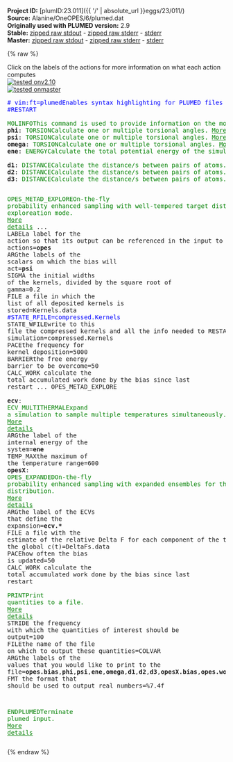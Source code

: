 **Project ID:** [plumID:23.011]({{ '/' | absolute_url }}eggs/23/011/)  
**Source:** Alanine/OneOPES/6/plumed.dat  
**Originally used with PLUMED version:** 2.9  
**Stable:** [zipped raw stdout](plumed.dat.plumed.stdout.txt.zip) - [zipped raw stderr](plumed.dat.plumed.stderr.txt.zip) - [stderr](plumed.dat.plumed.stderr)  
**Master:** [zipped raw stdout](plumed.dat.plumed_master.stdout.txt.zip) - [zipped raw stderr](plumed.dat.plumed_master.stderr.txt.zip) - [stderr](plumed.dat.plumed_master.stderr)  

{% raw %}
<div class="plumedpreheader">
<div class="headerInfo" id="value_details_data/Alanine/OneOPES/6/plumed.dat"> Click on the labels of the actions for more information on what each action computes </div>
<div class="containerBadge">
<div class="headerBadge"><a href="plumed.dat.plumed.stderr"><img src="https://img.shields.io/badge/v2.10-passing-green.svg" alt="tested onv2.10" /></a></div>
<div class="headerBadge"><a href="plumed.dat.plumed_master.stderr"><img src="https://img.shields.io/badge/master-passing-green.svg" alt="tested onmaster" /></a></div>
</div>
</div>
<pre class="plumedlisting">
<span class="plumedtooltip" style="color:blue"># vim:ft=plumed<span class="right">Enables syntax highlighting for PLUMED files in vim. See <a href="https://www.plumed.org/doc-master/user-doc/html/vim">here for more details. </a><i></i></span></span>
<span style="color:blue" class="comment">#RESTART</span>
<br/><span class="plumedtooltip" style="color:green">MOLINFO<span class="right">This command is used to provide information on the molecules that are present in your system. <a href="https://www.plumed.org/doc-master/user-doc/html/MOLINFO" style="color:green">More details</a><i></i></span></span> <span class="plumedtooltip">STRUCTURE<span class="right">a file in pdb format containing a reference structure<i></i></span></span>=input.ala2.pdb
<span style="display:none;" id="data/Alanine/OneOPES/6/plumed.dat">The MOLINFO action with label <b></b> calculates something</span><b name="data/Alanine/OneOPES/6/plumed.datphi" onclick='showPath("data/Alanine/OneOPES/6/plumed.dat","data/Alanine/OneOPES/6/plumed.datphi","data/Alanine/OneOPES/6/plumed.datphi","brown")'>phi</b>: <span class="plumedtooltip" style="color:green">TORSION<span class="right">Calculate one or multiple torsional angles. <a href="https://www.plumed.org/doc-master/user-doc/html/TORSION" style="color:green">More details</a><i></i></span></span> <span class="plumedtooltip">ATOMS<span class="right">the four atoms involved in the torsional angle<i></i></span></span>=<span class="plumedtooltip">@phi-2<span class="right">the four atoms that are required to calculate the phi dihedral for residue 2. <a href="https://www.plumed.org/doc-master/user-doc/html/MOLINFO">Click here</a> for more information. <i></i></span></span>
<span style="display:none;" id="data/Alanine/OneOPES/6/plumed.datphi">The TORSION action with label <b>phi</b> calculates the following quantities:<table  align="center" frame="void" width="95%" cellpadding="5%"><tr><td width="5%"><b> Quantity </b>  </td><td><b> Description </b> </td></tr><tr><td width="5%">phi.value</td><td>the TORSION involving these atoms</td></tr></table></span><b name="data/Alanine/OneOPES/6/plumed.datpsi" onclick='showPath("data/Alanine/OneOPES/6/plumed.dat","data/Alanine/OneOPES/6/plumed.datpsi","data/Alanine/OneOPES/6/plumed.datpsi","brown")'>psi</b>: <span class="plumedtooltip" style="color:green">TORSION<span class="right">Calculate one or multiple torsional angles. <a href="https://www.plumed.org/doc-master/user-doc/html/TORSION" style="color:green">More details</a><i></i></span></span> <span class="plumedtooltip">ATOMS<span class="right">the four atoms involved in the torsional angle<i></i></span></span>=<span class="plumedtooltip">@psi-2<span class="right">the four atoms that are required to calculate the psi dihedral for residue 2. <a href="https://www.plumed.org/doc-master/user-doc/html/MOLINFO">Click here</a> for more information. <i></i></span></span>
<span style="display:none;" id="data/Alanine/OneOPES/6/plumed.datpsi">The TORSION action with label <b>psi</b> calculates the following quantities:<table  align="center" frame="void" width="95%" cellpadding="5%"><tr><td width="5%"><b> Quantity </b>  </td><td><b> Description </b> </td></tr><tr><td width="5%">psi.value</td><td>the TORSION involving these atoms</td></tr></table></span><b name="data/Alanine/OneOPES/6/plumed.datomega" onclick='showPath("data/Alanine/OneOPES/6/plumed.dat","data/Alanine/OneOPES/6/plumed.datomega","data/Alanine/OneOPES/6/plumed.datomega","brown")'>omega</b>: <span class="plumedtooltip" style="color:green">TORSION<span class="right">Calculate one or multiple torsional angles. <a href="https://www.plumed.org/doc-master/user-doc/html/TORSION" style="color:green">More details</a><i></i></span></span> <span class="plumedtooltip">ATOMS<span class="right">the four atoms involved in the torsional angle<i></i></span></span>=<span class="plumedtooltip">@omega-2<span class="right">the four atoms that are required to calculate the omega dihedral for residue 2. <a href="https://www.plumed.org/doc-master/user-doc/html/MOLINFO">Click here</a> for more information. <i></i></span></span>
<span style="display:none;" id="data/Alanine/OneOPES/6/plumed.datomega">The TORSION action with label <b>omega</b> calculates the following quantities:<table  align="center" frame="void" width="95%" cellpadding="5%"><tr><td width="5%"><b> Quantity </b>  </td><td><b> Description </b> </td></tr><tr><td width="5%">omega.value</td><td>the TORSION involving these atoms</td></tr></table></span><b name="data/Alanine/OneOPES/6/plumed.datene" onclick='showPath("data/Alanine/OneOPES/6/plumed.dat","data/Alanine/OneOPES/6/plumed.datene","data/Alanine/OneOPES/6/plumed.datene","brown")'>ene</b>: <span class="plumedtooltip" style="color:green">ENERGY<span class="right">Calculate the total potential energy of the simulation box. <a href="https://www.plumed.org/doc-master/user-doc/html/ENERGY" style="color:green">More details</a><i></i></span></span>
<br/><span style="display:none;" id="data/Alanine/OneOPES/6/plumed.datene">The ENERGY action with label <b>ene</b> calculates something</span><b name="data/Alanine/OneOPES/6/plumed.datd1" onclick='showPath("data/Alanine/OneOPES/6/plumed.dat","data/Alanine/OneOPES/6/plumed.datd1","data/Alanine/OneOPES/6/plumed.datd1","brown")'>d1</b>: <span class="plumedtooltip" style="color:green">DISTANCE<span class="right">Calculate the distance/s between pairs of atoms. <a href="https://www.plumed.org/doc-master/user-doc/html/DISTANCE" style="color:green">More details</a><i></i></span></span> <span class="plumedtooltip">ATOMS<span class="right">the pair of atom that we are calculating the distance between<i></i></span></span>=2,19
<span style="display:none;" id="data/Alanine/OneOPES/6/plumed.datd1">The DISTANCE action with label <b>d1</b> calculates the following quantities:<table  align="center" frame="void" width="95%" cellpadding="5%"><tr><td width="5%"><b> Quantity </b>  </td><td><b> Description </b> </td></tr><tr><td width="5%">d1.value</td><td>the DISTANCE between this pair of atoms</td></tr></table></span><b name="data/Alanine/OneOPES/6/plumed.datd2" onclick='showPath("data/Alanine/OneOPES/6/plumed.dat","data/Alanine/OneOPES/6/plumed.datd2","data/Alanine/OneOPES/6/plumed.datd2","brown")'>d2</b>: <span class="plumedtooltip" style="color:green">DISTANCE<span class="right">Calculate the distance/s between pairs of atoms. <a href="https://www.plumed.org/doc-master/user-doc/html/DISTANCE" style="color:green">More details</a><i></i></span></span> <span class="plumedtooltip">ATOMS<span class="right">the pair of atom that we are calculating the distance between<i></i></span></span>=6,17
<span style="display:none;" id="data/Alanine/OneOPES/6/plumed.datd2">The DISTANCE action with label <b>d2</b> calculates the following quantities:<table  align="center" frame="void" width="95%" cellpadding="5%"><tr><td width="5%"><b> Quantity </b>  </td><td><b> Description </b> </td></tr><tr><td width="5%">d2.value</td><td>the DISTANCE between this pair of atoms</td></tr></table></span><b name="data/Alanine/OneOPES/6/plumed.datd3" onclick='showPath("data/Alanine/OneOPES/6/plumed.dat","data/Alanine/OneOPES/6/plumed.datd3","data/Alanine/OneOPES/6/plumed.datd3","brown")'>d3</b>: <span class="plumedtooltip" style="color:green">DISTANCE<span class="right">Calculate the distance/s between pairs of atoms. <a href="https://www.plumed.org/doc-master/user-doc/html/DISTANCE" style="color:green">More details</a><i></i></span></span> <span class="plumedtooltip">ATOMS<span class="right">the pair of atom that we are calculating the distance between<i></i></span></span>=7,16

<span style="display:none;" id="data/Alanine/OneOPES/6/plumed.datd3">The DISTANCE action with label <b>d3</b> calculates the following quantities:<table  align="center" frame="void" width="95%" cellpadding="5%"><tr><td width="5%"><b> Quantity </b>  </td><td><b> Description </b> </td></tr><tr><td width="5%">d3.value</td><td>the DISTANCE between this pair of atoms</td></tr></table></span><span class="plumedtooltip" style="color:green">OPES_METAD_EXPLORE<span class="right">On-the-fly probability enhanced sampling with well-tempered target distribution in exploreation mode. <a href="https://www.plumed.org/doc-master/user-doc/html/OPES_METAD_EXPLORE" style="color:green">More details</a><i></i></span></span> ...
  <span class="plumedtooltip">LABEL<span class="right">a label for the action so that its output can be referenced in the input to other actions<i></i></span></span>=<b name="data/Alanine/OneOPES/6/plumed.datopes" onclick='showPath("data/Alanine/OneOPES/6/plumed.dat","data/Alanine/OneOPES/6/plumed.datopes","data/Alanine/OneOPES/6/plumed.datopes","brown")'>opes</b>
  <span class="plumedtooltip">ARG<span class="right">the labels of the scalars on which the bias will act<i></i></span></span>=<b name="data/Alanine/OneOPES/6/plumed.datpsi">psi</b>
  <span class="plumedtooltip">SIGMA<span class="right"> the initial widths of the kernels, divided by the square root of gamma<i></i></span></span>=0.2
  <span class="plumedtooltip">FILE<span class="right"> a file in which the list of all deposited kernels is stored<i></i></span></span>=Kernels.data
  <span style="color:blue" class="comment">#STATE_RFILE=compressed.Kernels</span>
  <span class="plumedtooltip">STATE_WFILE<span class="right">write to this file the compressed kernels and all the info needed to RESTART the simulation<i></i></span></span>=compressed.Kernels
  <span class="plumedtooltip">PACE<span class="right">the frequency for kernel deposition<i></i></span></span>=5000
  <span class="plumedtooltip">BARRIER<span class="right">the free energy barrier to be overcome<i></i></span></span>=50
  <span class="plumedtooltip">CALC_WORK<span class="right"> calculate the total accumulated work done by the bias since last restart<i></i></span></span>
... OPES_METAD_EXPLORE
<br/><span style="display:none;" id="data/Alanine/OneOPES/6/plumed.datopes">The OPES_METAD_EXPLORE action with label <b>opes</b> calculates the following quantities:<table  align="center" frame="void" width="95%" cellpadding="5%"><tr><td width="5%"><b> Quantity </b>  </td><td><b> Description </b> </td></tr><tr><td width="5%">opes.bias</td><td>the instantaneous value of the bias potential</td></tr><tr><td width="5%">opes.rct</td><td>estimate of c(t)</td></tr><tr><td width="5%">opes.zed</td><td>estimate of Z_n</td></tr><tr><td width="5%">opes.neff</td><td>effective sample size</td></tr><tr><td width="5%">opes.nker</td><td>total number of compressed kernels used to represent the bias</td></tr><tr><td width="5%">opes.work</td><td>total accumulated work done by the bias</td></tr></table></span><b name="data/Alanine/OneOPES/6/plumed.datecv" onclick='showPath("data/Alanine/OneOPES/6/plumed.dat","data/Alanine/OneOPES/6/plumed.datecv","data/Alanine/OneOPES/6/plumed.datecv","brown")'>ecv</b>: <span class="plumedtooltip" style="color:green">ECV_MULTITHERMAL<span class="right">Expand a simulation to sample multiple temperatures simultaneously. <a href="https://www.plumed.org/doc-master/user-doc/html/ECV_MULTITHERMAL" style="color:green">More details</a><i></i></span></span> <span class="plumedtooltip">ARG<span class="right">the label of the internal energy of the system<i></i></span></span>=<b name="data/Alanine/OneOPES/6/plumed.datene">ene</b> <span class="plumedtooltip">TEMP_MAX<span class="right">the maximum of the temperature range<i></i></span></span>=600 
<span style="display:none;" id="data/Alanine/OneOPES/6/plumed.datecv">The ECV_MULTITHERMAL action with label <b>ecv</b> calculates the following quantities:<table  align="center" frame="void" width="95%" cellpadding="5%"><tr><td width="5%"><b> Quantity </b>  </td><td><b> Description </b> </td></tr><tr><td width="5%">ecv..#!custom</td><td>the names of the output components for this action depend on the actions input file see the example inputs below for details</td></tr></table></span><b name="data/Alanine/OneOPES/6/plumed.datopesX" onclick='showPath("data/Alanine/OneOPES/6/plumed.dat","data/Alanine/OneOPES/6/plumed.datopesX","data/Alanine/OneOPES/6/plumed.datopesX","brown")'>opesX</b>: <span class="plumedtooltip" style="color:green">OPES_EXPANDED<span class="right">On-the-fly probability enhanced sampling with expanded ensembles for the target distribution. <a href="https://www.plumed.org/doc-master/user-doc/html/OPES_EXPANDED" style="color:green">More details</a><i></i></span></span> <span class="plumedtooltip">ARG<span class="right">the label of the ECVs that define the expansion<i></i></span></span>=<b name="data/Alanine/OneOPES/6/plumed.datecv">ecv.*</b> <span class="plumedtooltip">FILE<span class="right"> a file with the estimate of the relative Delta F for each component of the target and of the global c(t)<i></i></span></span>=DeltaFs.data <span class="plumedtooltip">PACE<span class="right">how often the bias is updated<i></i></span></span>=50 <span class="plumedtooltip">CALC_WORK<span class="right"> calculate the total accumulated work done by the bias since last restart<i></i></span></span>
<br/><span style="display:none;" id="data/Alanine/OneOPES/6/plumed.datopesX">The OPES_EXPANDED action with label <b>opesX</b> calculates the following quantities:<table  align="center" frame="void" width="95%" cellpadding="5%"><tr><td width="5%"><b> Quantity </b>  </td><td><b> Description </b> </td></tr><tr><td width="5%">opesX.bias</td><td>the instantaneous value of the bias potential</td></tr><tr><td width="5%">opesX.work</td><td>total accumulated work done by the bias</td></tr></table></span><span class="plumedtooltip" style="color:green">PRINT<span class="right">Print quantities to a file. <a href="https://www.plumed.org/doc-master/user-doc/html/PRINT" style="color:green">More details</a><i></i></span></span> <span class="plumedtooltip">STRIDE<span class="right"> the frequency with which the quantities of interest should be output<i></i></span></span>=100 <span class="plumedtooltip">FILE<span class="right">the name of the file on which to output these quantities<i></i></span></span>=COLVAR <span class="plumedtooltip">ARG<span class="right">the labels of the values that you would like to print to the file<i></i></span></span>=<b name="data/Alanine/OneOPES/6/plumed.datopes">opes.bias</b>,<b name="data/Alanine/OneOPES/6/plumed.datphi">phi</b>,<b name="data/Alanine/OneOPES/6/plumed.datpsi">psi</b>,<b name="data/Alanine/OneOPES/6/plumed.datene">ene</b>,<b name="data/Alanine/OneOPES/6/plumed.datomega">omega</b>,<b name="data/Alanine/OneOPES/6/plumed.datd1">d1</b>,<b name="data/Alanine/OneOPES/6/plumed.datd2">d2</b>,<b name="data/Alanine/OneOPES/6/plumed.datd3">d3</b>,<b name="data/Alanine/OneOPES/6/plumed.datopesX">opesX.bias</b>,<b name="data/Alanine/OneOPES/6/plumed.datopes">opes.work</b>,<b name="data/Alanine/OneOPES/6/plumed.datopesX">opesX.work</b> <span class="plumedtooltip">FMT<span class="right"> the format that should be used to output real numbers<i></i></span></span>=%7.4f

<span class="plumedtooltip" style="color:green">ENDPLUMED<span class="right">Terminate plumed input. <a href="https://www.plumed.org/doc-master/user-doc/html/ENDPLUMED" style="color:green">More details</a><i></i></span></span><span style="color:blue" class="comment">
</span></pre>
{% endraw %}
